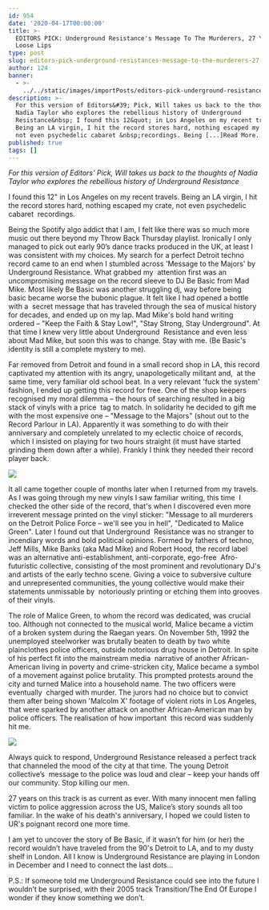 ```yaml
---
id: 954
date: '2020-04-17T00:00:00'
title: >-
  EDITORS PICK: Underground Resistance's Message To The Murderers, 27 Years On -
  Loose Lips
type: post
slug: editors-pick-underground-resistances-message-to-the-murderers-27-years-on
author: 124
banner:
  - >-
    ../../static/images/importPosts/editors-pick-underground-resistances-message-to-the-murderers-27-years-on/image954.jpeg
description: >-
  For this version of Editors&#39; Pick, Will takes us back to the thoughts of
  Nadia Taylor who explores the rebellious history of Underground
  Resistance&nbsp; I found this 12&quot; in Los Angeles on my recent travels.
  Being an LA virgin, I hit the record stores hard, nothing escaped my crate,
  not even psychedelic cabaret &nbsp;recordings. Being [...]Read More...
published: true
tags: []
---
```

_For this version of Editors' Pick, Will takes us back to the thoughts of Nadia Taylor who explores the rebellious history of Underground Resistance_ 

I found this 12" in Los Angeles on my recent travels. Being an LA virgin, I hit the record stores hard, nothing escaped my crate, not even psychedelic cabaret  recordings.

Being the Spotify algo addict that I am, I felt like there was so much more music out there beyond my Throw Back Thursday playlist. Ironically I only managed to pick out early 90’s dance tracks produced in the UK, at least I was consistent with my choices. My search for a perfect Detroit techno record came to an end when I stumbled across 'Message to the Majors' by Underground Resistance. What grabbed my  attention first was an uncompromising message on the record sleeve to DJ Be Basic from Mad Mike. Most likely Be Basic was another struggling dj, way before being basic became worse the bubonic plague. It felt like I had opened a bottle with a  secret message that has traveled through the sea of musical history for decades, and ended up on my lap. Mad Mike's bold hand writing ordered – "Keep the Faith & Stay Low!", "Stay Strong, Stay Underground". At that time I knew very little about Underground  Resistance and even less about Mad Mike, but soon this was to change. Stay with me. (Be Basic's identity is still a complete mystery to me).

Far removed from Detroit and found in a small record shop in LA, this record captivated my attention with its angry, unapologetically militant and,  at the same time, very familiar old school beat. In a very relevant 'fuck the system' fashion, I ended up getting this record for free. One of the shop keepers recognised my moral dilemma – the hours of searching resulted in a big stack of vinyls with a price  tag to match. In solidarity he decided to gift me with the most expensive one – "Message to the Majors" (shout out to the Record Parlour in LA). Apparently it was something to do with their anniversary and completely unrelated to my eclectic choice of records,  which I insisted on playing for two hours straight (it must have started grinding them down after a while). Frankly I think they needed their record player back.  

![](/wp-content/uploads/live/img/wysiwyg/5e999a418779e.jpg)

It all came together couple of months later when I returned from my travels. As I was going through my new vinyls I saw familiar writing, this time  I checked the other side of the record, that's when I discovered even more irreverent message printed on the vinyl sticker: "Message to all murderers on the Detroit Police Force – we'll see you in hell", "Dedicated to Malice Green". Later I found out that Underground  Resistance was no stranger to incendiary words and bold political opinions. Formed by fathers of techno, Jeff Mills, Mike Banks (aka Mad Mike) and Robert Hood, the record label was an alternative anti-establishment, anti-corporate, ego-free  Afro-futuristic collective, consisting of the most prominent and revolutionary DJ's and artists of the early techno scene. Giving a voice to subversive culture and unrepresented communities, the young collective would make their statements unmissable by  notoriously printing or etching them into grooves of their vinyls. 

The role of Malice Green, to whom the record was dedicated, was crucial too. Although not connected to the musical world, Malice became a victim of a broken system during the Raegan years. On November 5th, 1992 the unemployed steelworker was brutally beaten to death by two white plainclothes police officers, outside notorious drug house in Detroit. In spite of his perfect fit into the mainstream media  narrative of another African-American living in poverty and crime-stricken city, Malice became a symbol of a movement against police brutality. This prompted protests around the city and turned Malice into a household name. The two officers were eventually  charged with murder. The jurors had no choice but to convict them after being shown 'Malcolm X' footage of violent riots in Los Angeles, that were sparked by another attack on another African-American man by police officers. The realisation of how important  this record was suddenly hit me. 

![](/wp-content/uploads/live/img/wysiwyg/5dc19c4e46be1.jpg)

Always quick to respond, Underground Resistance released a perfect track that channeled the mood of the city at that time. The young Detroit collective’s  message to the police was loud and clear – keep your hands off our community. Stop killing our men.

27 years on this track is as current as ever. With many innocent men falling victim to police aggression across the US, Malice’s story sounds all too familiar. In the wake of his death's anniversary, I hoped we could listen to UR's poignant record one more time.

I am yet to uncover the story of Be Basic, if it wasn’t for him (or her) the record wouldn’t have traveled from the 90's Detroit to LA, and to my dusty shelf in London. All I know is Underground Resistance are playing in London in December and I need to connect the last dots…

P.S.: If someone told me Underground Resistance could see into the future I wouldn’t be surprised, with their 2005 track Transition/The End Of Europe I wonder if they know something we don’t. 

[](https://www.youtube.com/watch?v=fYo-ZDRpvN4)